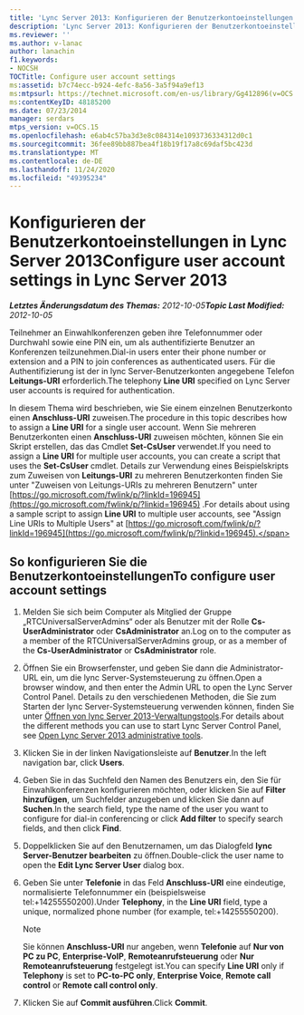 ```yaml
---
title: 'Lync Server 2013: Konfigurieren der Benutzerkontoeinstellungen'
description: 'Lync Server 2013: Konfigurieren der Benutzerkontoeinstellungen.'
ms.reviewer: ''
ms.author: v-lanac
author: lanachin
f1.keywords:
- NOCSH
TOCTitle: Configure user account settings
ms:assetid: b7c74ecc-b924-4efc-8a56-3a5f94a9ef13
ms:mtpsurl: https://technet.microsoft.com/en-us/library/Gg412896(v=OCS.15)
ms:contentKeyID: 48185200
ms.date: 07/23/2014
manager: serdars
mtps_version: v=OCS.15
ms.openlocfilehash: e6ab4c57ba3d3e8c084314e1093736334312d0c1
ms.sourcegitcommit: 36fee89bb887bea4f18b19f17a8c69daf5bc423d
ms.translationtype: MT
ms.contentlocale: de-DE
ms.lasthandoff: 11/24/2020
ms.locfileid: "49395234"
---
```

# <a name="configure-user-account-settings-in-lync-server-2013"></a><span data-ttu-id="8130c-103">Konfigurieren der Benutzerkontoeinstellungen  in Lync Server 2013</span><span class="sxs-lookup"><span data-stu-id="8130c-103">Configure user account settings in Lync Server 2013</span></span>

<div data-xmlns="http://www.w3.org/1999/xhtml">

<div class="topic" data-xmlns="http://www.w3.org/1999/xhtml" data-msxsl="urn:schemas-microsoft-com:xslt" data-cs="https://msdn.microsoft.com/">

<div data-asp="https://msdn2.microsoft.com/asp">



</div>

<div id="mainSection">

<div id="mainBody"><span data-ttu-id="8130c-104">

<span> </span></span><span class="sxs-lookup"><span data-stu-id="8130c-104">

<span> </span></span></span>

<span data-ttu-id="8130c-105">_**Letztes Änderungsdatum des Themas:** 2012-10-05_</span><span class="sxs-lookup"><span data-stu-id="8130c-105">_**Topic Last Modified:** 2012-10-05_</span></span>

<span data-ttu-id="8130c-106">Teilnehmer an Einwahlkonferenzen geben ihre Telefonnummer oder Durchwahl sowie eine PIN ein, um als authentifizierte Benutzer an Konferenzen teilzunehmen.</span><span class="sxs-lookup"><span data-stu-id="8130c-106">Dial-in users enter their phone number or extension and a PIN to join conferences as authenticated users.</span></span> <span data-ttu-id="8130c-107">Für die Authentifizierung ist der in lync Server-Benutzerkonten angegebene Telefon **Leitungs-URI** erforderlich.</span><span class="sxs-lookup"><span data-stu-id="8130c-107">The telephony **Line URI** specified on Lync Server user accounts is required for authentication.</span></span>

<span data-ttu-id="8130c-108">In diesem Thema wird beschrieben, wie Sie einem einzelnen Benutzerkonto einen **Anschluss-URI** zuweisen.</span><span class="sxs-lookup"><span data-stu-id="8130c-108">The procedure in this topic describes how to assign a **Line URI** for a single user account.</span></span> <span data-ttu-id="8130c-109">Wenn Sie mehreren Benutzerkonten einen **Anschluss-URI** zuweisen möchten, können Sie ein Skript erstellen, das das Cmdlet **Set-CsUser** verwendet.</span><span class="sxs-lookup"><span data-stu-id="8130c-109">If you need to assign a **Line URI** for multiple user accounts, you can create a script that uses the **Set-CsUser** cmdlet.</span></span> <span data-ttu-id="8130c-110">Details zur Verwendung eines Beispielskripts zum Zuweisen von **Leitungs-URI** zu mehreren Benutzerkonten finden Sie unter "Zuweisen von Leitungs-URIs zu mehreren Benutzern" unter [https://go.microsoft.com/fwlink/p/?linkId=196945](https://go.microsoft.com/fwlink/p/?linkid=196945) .</span><span class="sxs-lookup"><span data-stu-id="8130c-110">For details about using a sample script to assign **Line URI** to multiple user accounts, see "Assign Line URIs to Multiple Users" at [https://go.microsoft.com/fwlink/p/?linkId=196945](https://go.microsoft.com/fwlink/p/?linkid=196945).</span></span>

<div>

## <a name="to-configure-user-account-settings"></a><span data-ttu-id="8130c-111">So konfigurieren Sie die Benutzerkontoeinstellungen</span><span class="sxs-lookup"><span data-stu-id="8130c-111">To configure user account settings</span></span>

1.  <span data-ttu-id="8130c-112">Melden Sie sich beim Computer als Mitglied der Gruppe „RTCUniversalServerAdmins“ oder als Benutzer mit der Rolle **Cs-UserAdministrator** oder **CsAdministrator** an.</span><span class="sxs-lookup"><span data-stu-id="8130c-112">Log on to the computer as a member of the RTCUniversalServerAdmins group, or as a member of the **Cs-UserAdministrator** or **CsAdministrator** role.</span></span>

2.  <span data-ttu-id="8130c-113">Öffnen Sie ein Browserfenster, und geben Sie dann die Administrator-URL ein, um die lync Server-Systemsteuerung zu öffnen.</span><span class="sxs-lookup"><span data-stu-id="8130c-113">Open a browser window, and then enter the Admin URL to open the Lync Server Control Panel.</span></span> <span data-ttu-id="8130c-114">Details zu den verschiedenen Methoden, die Sie zum Starten der lync Server-Systemsteuerung verwenden können, finden Sie unter [Öffnen von lync Server 2013-Verwaltungstools](lync-server-2013-open-lync-server-administrative-tools.md).</span><span class="sxs-lookup"><span data-stu-id="8130c-114">For details about the different methods you can use to start Lync Server Control Panel, see [Open Lync Server 2013 administrative tools](lync-server-2013-open-lync-server-administrative-tools.md).</span></span>

3.  <span data-ttu-id="8130c-115">Klicken Sie in der linken Navigationsleiste auf **Benutzer**.</span><span class="sxs-lookup"><span data-stu-id="8130c-115">In the left navigation bar, click **Users**.</span></span>

4.  <span data-ttu-id="8130c-116">Geben Sie in das Suchfeld den Namen des Benutzers ein, den Sie für Einwahlkonferenzen konfigurieren möchten, oder klicken Sie auf **Filter hinzufügen**, um Suchfelder anzugeben und klicken Sie dann auf **Suchen**.</span><span class="sxs-lookup"><span data-stu-id="8130c-116">In the search field, type the name of the user you want to configure for dial-in conferencing or click **Add filter** to specify search fields, and then click **Find**.</span></span>

5.  <span data-ttu-id="8130c-117">Doppelklicken Sie auf den Benutzernamen, um das Dialogfeld **lync Server-Benutzer bearbeiten** zu öffnen.</span><span class="sxs-lookup"><span data-stu-id="8130c-117">Double-click the user name to open the **Edit Lync Server User** dialog box.</span></span>

6.  <span data-ttu-id="8130c-118">Geben Sie unter **Telefonie** in das Feld **Anschluss-URI** eine eindeutige, normalisierte Telefonnummer ein (beispielsweise tel:+14255550200).</span><span class="sxs-lookup"><span data-stu-id="8130c-118">Under **Telephony**, in the **Line URI** field, type a unique, normalized phone number (for example, tel:+14255550200).</span></span>
    
    <div>
    

    > [!NOTE]  
    > <span data-ttu-id="8130c-119">Sie können <STRONG>Anschluss-URI</STRONG> nur angeben, wenn <STRONG>Telefonie</STRONG> auf <STRONG>Nur von PC zu PC</STRONG>, <STRONG>Enterprise-VoIP</STRONG>, <STRONG>Remoteanrufsteuerung</STRONG> oder <STRONG>Nur Remoteanrufsteuerung</STRONG> festgelegt ist.</span><span class="sxs-lookup"><span data-stu-id="8130c-119">You can specify <STRONG>Line URI</STRONG> only if <STRONG>Telephony</STRONG> is set to <STRONG>PC-to-PC only</STRONG>, <STRONG>Enterprise Voice</STRONG>, <STRONG>Remote call control</STRONG> or <STRONG>Remote call control only</STRONG>.</span></span>

    
    </div>

7.  <span data-ttu-id="8130c-120">Klicken Sie auf **Commit ausführen**.</span><span class="sxs-lookup"><span data-stu-id="8130c-120">Click **Commit**.</span></span>

<span data-ttu-id="8130c-121"></div>

</div>

<span> </span>

</div>

</div>

</span><span class="sxs-lookup"><span data-stu-id="8130c-121"></div>

</div>

<span> </span>

</div>

</div>

</span></span></div>

